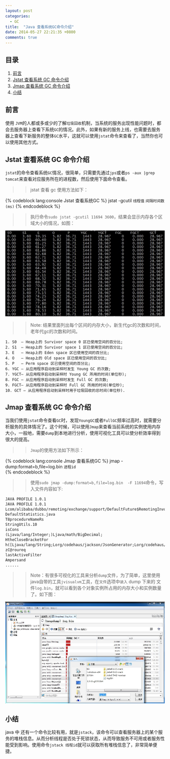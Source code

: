 ```yaml
---
layout: post
categories: 
  - GC
title:  "Java 查看系统GC命令介绍"
date: 2014-05-27 22:21:35 +0800
comments: true
---
```


## 目录

1. [前言](#Intro)
1. [Jstat 查看系统 GC 命令介绍](#Jstat)
1. [Jmap 查看系统 GC 命令介绍](#Jmap)
1. [小结](#Finally)

## <a id="Intro">前言</a>

使用	`JVM`的人都或多或少的了解`垃圾回收`机制，当系统的服务出现性能问题时，都会去服务器上查看下系统`GC`的情况。此外，如果有新的服务上线，也需要去服务器上查看下新服务的整体`GC`水平，这就可以使用`jstat`命令来查看了，当然你也可以使用其他方式。
	

<!--more-->

## <a id="Jstat">Jstat 查看系统 GC 命令介绍</a>

`jstat`的命令查看系统`GC`情况，很简单，只需要先通过`jps`或者`ps -aux |grep tomcat`来查看对应服务所在的进程数，然后使用下面命令查看。

>> jstat 查看 gc 使用方法如下：  

{% codeblock lang:console Jstat 查看系统GC %}
jstat -gcutil `线程值` `间隔时间数(ms)`
{% endcodeblock %}

>> 执行命令`sudo jstat -gcutil 11694 3600`，结果会显示内存各个区域大小的情况，如图：

<img src="/images/2014/05/jstat-gc.jpg" />

>> Note: 结果里面列出每个区间的内存大小，新生代gc的次数和时间，老年代gc的次数和时间。	

	1. S0  — Heap上的 Survivor space 0 区已使用空间的百分比;
	2. S1  — Heap上的 Survivor space 1 区已使用空间的百分比;
	3. E   — Heap上的 Eden space 区已使用空间的百分比;
	4. O   — Heap上的 Old space 区已使用空间的百分比;
	5. P   — Perm space 区已使用空间的百分比;
	6. YGC — 从应用程序启动到采样时发生 Young GC 的次数;
	7. YGCT– 从应用程序启动到采样时 Young GC 所用的时间(单位秒);
	8. FGC — 从应用程序启动到采样时发生 Full GC 的次数;
	9. FGCT– 从应用程序启动到采样时 Full GC 所用的时间(单位秒);
	10. GCT — 从应用程序启动到采样时用于垃圾回收的总时间(单位秒).

## <a id="Jmap">Jmap 查看系统 GC 命令介绍</a>

当我们使用`jstat`命令查看`GC`时，发现`YoungGC`或者`FullGC`频率过高时，就需要分析服务的具体情况了。这个时候，可以使用`Jmap`来查看当前系统的实例使用内存大小，一般地，需要`dump`到本地进行分析，使用可视化工具可以使分析效率得到很大的提高。

>> `Jmap`的使用方法如下所示：  

{% codeblock lang:console Jmap 查看系统GC %}
jmap -dump:format=b,file=log.bin `进程id`    
{% endcodeblock %}

>> 使用`sudo jmap -dump:format=b,file=log.bin  -F 11694`命令，写入文件内容如下:
    
	JAVA PROFILE 1.0.1
	JAVA PROFILE 1.0.1
	Lcom/alibaba/dubbo/remoting/exchange/support/DefaultFuture$RemotingInvocationTimeoutScan;
	DefaultStatistics.java
	T8procedureNameRs
	StringUtils.10
	isCons
	(Ljava/lang/Integer;)Ljava/math/BigDecimal;
	HtheCloseBracketFor
	h([Ljava/lang/String;Lorg/codehaus/jackson/JsonGenerator;Lorg/codehaus/jackson/map/SerializerProvider;Lorg/codehaus/jackson/map/JsonSerializer;)V
	zC@roureq
	lastActiveFilter
	Ampersand
	......

>> Note：有很多可视化的工具来分析`dump`文件，为了简单，这里使用java自带的工具`jvisualvm`工具，在`文件`选项中`装入` dump 下来的 文件`log.bin`，就可以看到各个对象实例所占用的内存大小和实例数量了。如下图：

<img src="/images/2014/05/jmap-gc.jpg" />

## <a id="Finally">小结</a>

java 中 还有一个命令比较有用，就是`jstack`，该命令可以查看服务器上的某个服务的堆栈信息。从而分析线程是否处于死锁状态，从而导致服务不可用或者服务性能受到影响。使用命令`jstack 线程id`就可以获取所有堆栈信息了，非常简单便捷。
